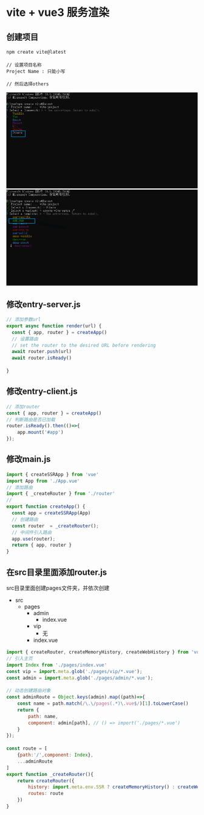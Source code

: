 # vite + vue3 服务渲染

## 创建项目
```sh
npm create vite@latest

// 设置项目名称
Project Name : 只能小写

// 然后选择others
```
![创建vite服务器渲染](/image/create_vite_others.png)
![创建vue-ssr](/image/vue_ssr_create.png)

## 修改entry-server.js
```js
// 添加参数url
export async function render(url) {
  const { app, router } = createApp()
  // 设置路由
  // set the router to the desired URL before rendering
  await router.push(url)
  await router.isReady()

}
```
## 修改entry-client.js
```js
// 添加router
const { app, router } = createApp()
// 判断路由是否已加载
router.isReady().then(()=>{
    app.mount('#app')
});

```
## 修改main.js
```js
import { createSSRApp } from 'vue'
import App from './App.vue'
// 添加路由
import { _createRouter } from './router'
// 
export function createApp() {
  const app = createSSRApp(App)
  // 创建路由
  const router  = _createRouter();
  // 中间件引入路由
  app.use(router);
  return { app, router }
}
```
## 在src目录里面添加router.js
src目录里面创建pages文件夹，并依次创建
- src
  - pages
    - admin
      - index.vue
    - vip
      - 无
    - index.vue

```js
import { createRouter, createMemoryHistory, createWebHistory } from 'vue-router'
// 引入主页
import Index from './pages/index.vue'
const vip = import.meta.glob('./pages/vip/*.vue');
const admin = import.meta.glob('./pages/admin/*.vue');

// 动态创建路由对象
const adminRoute = Object.keys(admin).map((path)=>{
    const name = path.match(/\.\/pages(.*)\.vue$/)[1].toLowerCase()
    return {
        path: name,
        component: admin[path], // () => import('./pages/*.vue')
    }
});

const route = [
    {path:'/',component: Index},
    ...adminRoute
]
export function _createRouter(){
    return createRouter({
        history: import.meta.env.SSR ? createMemoryHistory() : createWebHistory(),
        routes: route
    })
}
```